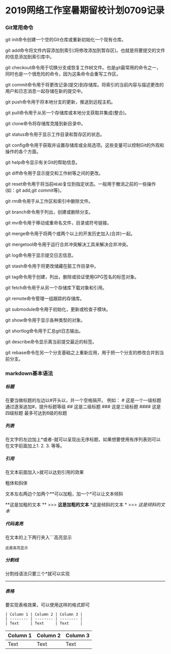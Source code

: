 # 2019网络工作室暑期留校计划0709记录

### Git常用命令

git init命令创建一个空的Git仓库或重新初始化一个现有仓库。

git add命令将文件内容添加到索引(将修改添加到暂存区)。也就是将要提交的文件的信息添加到索引库中。

git checkout命令用于切换分支或恢复工作树文件。也是git最常用的命令之一，同时也是一个很危险的命令，因为这条命令会重写工作区。

git commit命令用于将更改记录(提交)到存储库。将索引的当前内容与描述更改的用户和日志消息一起存储在新的提交中。

git push命令用于将本地分支的更新，推送到远程主机。

git pull命令用于从另一个存储库或本地分支获取并集成(整合)。

git clone命令将存储库克隆到新目录中。

git status命令用于显示工作目录和暂存区的状态。

git config命令用于获取并设置存储库或全局选项。这些变量可以控制Git的外观和操作的各个方面。

git help命令显示有关Git的帮助信息。

git diff命令用于显示提交和工作树等之间的更改。

git reset命令用于将当前`HEAD`复位到指定状态。一般用于撤消之前的一些操作(如：git add,git commit等)。

git rm命令用于从工作区和索引中删除文件。

git branch命令用于列出，创建或删除分支。

git mv命令用于移动或重命名文件，目录或符号链接。

git merge命令用于将两个或两个以上的开发历史加入(合并)一起。

git mergetool命令用于运行合并冲突解决工具来解决合并冲突。

git log命令用于显示提交日志信息。

git stash命令用于将更改储藏在脏工作目录中。

git tag命令用于创建，列出，删除或验证使用GPG签名的标签对象。

git fetch命令用于从另一个存储库下载对象和引用。

git remote命令管理一组跟踪的存储库。

git submodule命令用于初始化，更新或检查子模块。

git show命令用于显示各种类型的对象。

git shortlog命令用于汇总git日志输出。

git describe命令显示离当前提交最近的标签。

git rebase命令在另一个分支基础之上重新应用，用于把一个分支的修改合并到当前分支。

### markdown基本语法

##### 标题

在要当做标题的左边以#开头以，并一个空格隔开。 
例如： 
\# 这是一个一级标题
通过逐渐追加#，提升标题等级
\## 这是二级标题
\### 这是三级标题
\#### 这是四级标题
最多可达到6级的标题

##### 列表

在文字的左边加上*或者-就可以呈现出无序标题，如果想要使用有序列表则可以
在文字前面加上1. 2. 3. 等等。

##### 引用

在文本前面加入>就可以达到引用的效果

粗体和斜体

文本左右两边个加两个**可以加粗，加一个*可以让文本倾斜

**这是加粗的文本 ** >>> **这是加粗的文本**
*这是倾斜的文本 * >>> *这是倾斜的文本*

##### 代码高亮

在文本的上下两行夹入```高亮显示

```
这是高亮显示
```

##### 分割线

分割线语法只要三个*就可以实现

------

##### 表格

要实现表格效果，可以使用这样的格式即可

```
| Column 1 | Column 2 | Column 3 |
| -------- | -------- | -------- |
| Text     | Text     | Text     |
```

| Column 1 | Column 2 | Column 3 |
| -------- | -------- | -------- |
| Text     | Text     | Text     |



